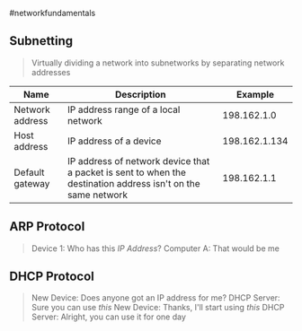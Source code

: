 #networkfundamentals
## Subnetting
>Virtually dividing a network into subnetworks by separating network addresses

| Name | Description | Example |
| ---- | ---- | ---- |
| Network address | IP address range of a local network | 198.162.1.0 |
| Host address | IP address of a device | 198.162.1.134 |
| Default gateway | IP address of network device that a packet is sent to when the destination address isn't on the same network | 198.162.1.1 |

## ARP Protocol
>Device 1: Who has this *IP Address*?
>Computer A: That would be me

## DHCP Protocol
>New Device: Does anyone got an IP address for me?
>DHCP Server: Sure you can use *this*
>New Device: Thanks, I'll start using *this*
>DHCP Server: Alright, you can use it for one day


